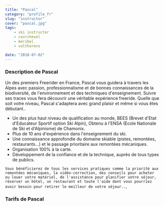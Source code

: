 ```yaml
---
title: "Pascal"
category: "profile_fr"
slug: "instructor"
cover: "pascal.jpg"
tags:
    - ski instructor
    - courchevel
    - meribel
    - valthorens

date: "2018-07-02"
---
```


### Description de Pascal
Un des premiers Freerider en France, Pascal vous guidera à travers les Alpes avec passion, professionnalisme et de bonnes connaissances de la biodiversité, de l'environnement et des techniques d'enseignement.
Suivre ses traces vous fera découvrir une véritable expérience freeride.
Quelle que soit votre niveau, Pascal s'adaptera avec grand plaisir et même si vous êtes débutant..

* Un des plus haut niveau de qualification au monde, BEES (Brevet d'Etat d'Educateur Sportif option Ski Alpin), Obtenu à l'ENSA (Ecole Nationale de Ski et d'Alpinisme) de Chamonix.
* Plus de 10 ans d'expérience dans l'enseignement du ski.
* Une connaissance approfondie du domaine skiable (pistes, remontées, restaurants...) et le passage prioritaire aux remontées mécaniques. 
* Organisation 100% à la carte. 
* Développement de la confiance et de la technique, auprès de tous types de publics.

`Vous bénéficierez de tous les services pratiques comme la priorité aux remontées mécaniques, la vidéo-correction, des conseils pour acheter ou louer votre matériel, de l'assistance pour planifier votre séjour, réserver un hôtel, un restaurant et toute l'aide dont vous pourriez avoir besoin pour retirer le meilleur de votre séjour..`,

### Tarifs de Pascal



